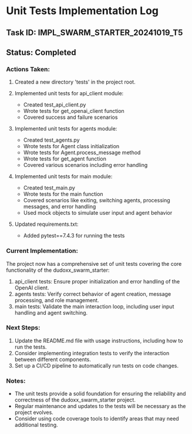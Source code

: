 # Unit Tests Implementation Log

## Task ID: IMPL_SWARM_STARTER_20241019_T5
## Status: Completed

### Actions Taken:
1. Created a new directory 'tests' in the project root.
2. Implemented unit tests for api_client module:
   - Created test_api_client.py
   - Wrote tests for get_openai_client function
   - Covered success and failure scenarios

3. Implemented unit tests for agents module:
   - Created test_agents.py
   - Wrote tests for Agent class initialization
   - Wrote tests for Agent.process_message method
   - Wrote tests for get_agent function
   - Covered various scenarios including error handling

4. Implemented unit tests for main module:
   - Created test_main.py
   - Wrote tests for the main function
   - Covered scenarios like exiting, switching agents, processing messages, and error handling
   - Used mock objects to simulate user input and agent behavior

5. Updated requirements.txt:
   - Added pytest==7.4.3 for running the tests

### Current Implementation:
The project now has a comprehensive set of unit tests covering the core functionality of the dudoxx_swarm_starter:

1. api_client tests: Ensure proper initialization and error handling of the OpenAI client.
2. agents tests: Verify correct behavior of agent creation, message processing, and role management.
3. main tests: Validate the main interaction loop, including user input handling and agent switching.

### Next Steps:
1. Update the README.md file with usage instructions, including how to run the tests.
2. Consider implementing integration tests to verify the interaction between different components.
3. Set up a CI/CD pipeline to automatically run tests on code changes.

### Notes:
- The unit tests provide a solid foundation for ensuring the reliability and correctness of the dudoxx_swarm_starter project.
- Regular maintenance and updates to the tests will be necessary as the project evolves.
- Consider using code coverage tools to identify areas that may need additional testing.